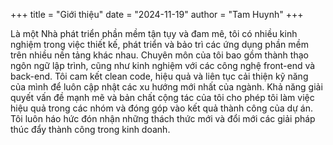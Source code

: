 +++
title = "Giới thiệu"
date = "2024-11-19"
author = "Tam Huynh"
+++

Là một Nhà phát triển phần mềm tận tụy và đam mê, tôi có nhiều kinh nghiệm trong việc thiết kế, phát triển và bảo trì các ứng dụng phần mềm trên nhiều nền tảng khác nhau. Chuyên môn của tôi bao gồm thành thạo ngôn ngữ lập trình, cũng như kinh nghiệm với các công nghệ front-end và back-end. Tôi cam kết clean code, hiệu quả và liên tục cải thiện kỹ năng của mình để luôn cập nhật các xu hướng mới nhất của ngành. Khả năng giải quyết vấn đề mạnh mẽ và bản chất cộng tác của tôi cho phép tôi làm việc hiệu quả trong các nhóm và đóng góp vào kết quả thành công của dự án. Tôi luôn háo hức đón nhận những thách thức mới và đổi mới các giải pháp thúc đẩy thành công trong kinh doanh.